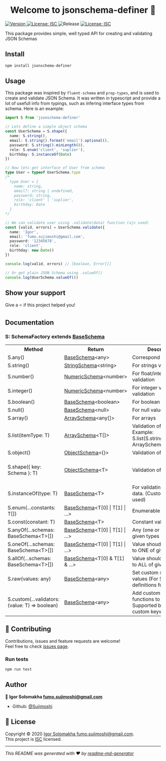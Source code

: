 <h1 align="center">Welcome to jsonschema-definer 👋</h1>
<p>
  <a href="https://www.npmjs.com/package/jsonschema-definer" target="_blank">
    <img alt="Version" src="https://img.shields.io/npm/v/jsonschema-definer.svg">
  </a>
  <a href="https://www.isc.org/licenses/" target="_blank">
    <img alt="License: ISC" src="https://img.shields.io/badge/License-ISC-yellow.svg" />
  </a>
  <img alt="Release" src="https://github.com/Sujimoshi/jsonschema-definer/workflows/Release/badge.svg" />
  <a href="https://codecov.io/gh/Sujimoshi/jsonschema-definer" target="_blank">
    <img alt="License: ISC" src="https://codecov.io/gh/Sujimoshi/jsonschema-definer/branch/master/graph/badge.svg" />
  </a>
</p>

This package provides simple, well typed API for creating and validating JSON Schemas

## Install

```sh
npm install jsonschema-definer
```

## Usage
This package was inspired by `fluent-schema` and `prop-types`, and is used to create and validate JSON Schema. It was written in typescript and provide a lot of usefull info from typings, such as infering interface types from schema. Here is an example:

```ts
import S from 'jsonschema-definer'

// Lets define a simple object schema
const UserSchema = S.shape({
  name: S.string(),
  email: S.string().format('email').optional(),
  password: S.string().minLength(8),
  role: S.enum('client', 'suplier'),
  birthday: S.instanceOf(Date)
})

// Now lets get interface of User from schema
type User = typeof UserSchema.type
/*
  type User = {
    name: string,
    email?: string | undefined,
    password: string,
    role: 'client' | 'suplier',
    birthday: Date
  }
*/

// We can validate user using .validate(data) function (ajv used)
const [valid, errors] = UserSchema.validate({
  name: 'Igor',
  email: 'fumo.sujimoshi@gmail.com',
  password: '12345678',
  role: 'client',
  birthday: new Date()
})

console.log(valid, errors) // [boolean, Error[]]

// Or get plain JSON Schema using .valueOf()
console.log(UserSchema.valueOf())

```

## Show your support

Give a ⭐️ if this project helped you!

## Documentation

### S: SchemaFactory extends <a href="docs/BaseSchema.md">BaseSchema</a>

<table>
    <tr>
        <th>Method</th>
        <th>Return</th>
        <th>Description</th>
        <th>JSON Schema</th>
    </tr>
    <tr>
        <td>S.any()</td>
        <td><a href="docs/BaseSchema.md">BaseSchema</a>&lt;any&gt;</td>
        <td>Correspond to any type</td>
        <td>{ }</td>
    </tr>
    <tr>
        <td>S.string()</td>
        <td><a href="docs/StringSchema.md">StringSchema</a>&lt;string&gt;</td>
        <td>For strings validation</td>
        <td>{ "type": "string" }</td>
    </tr>
    <tr>
        <td>S.number()</td>
        <td><a href="docs/NumericSchema.md">NumericSchema</a>&lt;number&gt;</td>
        <td>For float/integer validation</td>
        <td>{ "type": "number" }</td>
    </tr>
    <tr>
        <td>S.integer()</td>
        <td><a href="docs/NumericSchema.md">NumericSchema</a>&lt;number&gt;</td>
        <td>For integer values validation</td>
        <td>{ "type": "integer" }</td>
    </tr>
    <tr>
        <td>S.boolean()</td>
        <td><a href="docs/BaseSchema.md">BaseSchema</a>&lt;boolean&gt;</td>
        <td>For boolean values</td>
        <td>{ "type": "boolean" }</td>
    </tr>
    <tr>
        <td>S.null()</td>
        <td><a href="docs/BaseSchema.md">BaseSchema</a>&lt;null&gt;</td>
        <td>For null value validation</td>
        <td>{ "type": "null" }</td>
    </tr>
    <tr>
        <td>S.array()</td>
        <td><a href="docs/ArraySchema.md">ArraySchema</a>&lt;any[]&gt;</td>
        <td>For arrays</td>
        <td>{ "type": "array" }</td>
    </tr>
    <tr>
        <td>S.list(itemType: T)</td>
        <td><a href="docs/ArraySchema.md">ArraySchema</a>&lt;T[]&gt;</td>
        <td>Validation of lists. Example: S.list(S.string()): ArraySchema&lt;string[]&gt;&gt;</td>
        <td>{ "type": "array", "items": { ... } }</td>
    </tr>
    <tr>
        <td>S.object()</td>
        <td><a href="docs/ObjectSchema.md">ObjectSchema</a>&lt;{}&gt;</td>
        <td>Validation of object</td>
        <td>{ "type": "object" }</td>
    </tr>
    <tr>
        <td>S.shape({ key: Schema }: T)</td>
        <td><a href="docs/ObjectSchema.md">ObjectSchema</a>&lt;T&gt;</td>
        <td>Validation of objects</td>
        <td>{ "type": "object", properties: T, additionalProperties: false } }</td>
    </tr>
    <tr>
        <td>S.instanceOf(type: T)</td>
        <td><a href="docs/BaseSchema.md">BaseSchema</a>&lt;T&gt;</td>
        <td>For validating instanceOf data. (Custom keyword used) </td>
        <td>{ instanceOf: T.name } </td>
    </tr>
    <tr>
        <td>S.enum(...constants: T[])</td>
        <td><a href="docs/BaseSchema.md">BaseSchema</a>&lt;T[0] | T[1] | ...&gt;</td>
        <td>Enumerable schema</td>
        <td>{ enum: [ T[0], T[1] ] }</td>
    </tr>
    <tr>
        <td>S.const(constant: T)</td>
        <td><a href="docs/BaseSchema.md">BaseSchema</a>&lt;T&gt;</td>
        <td>Constant value</td>
        <td>{ const: T }</td>
    </tr>
    <tr>
        <td>S.anyOf(...schemas: BaseSchema&lt;T&gt;[])</td>
        <td><a href="docs/BaseSchema.md">BaseSchema</a>&lt;T[0] | T[1] | ...&gt;</td>
        <td>Any (one or more) of given types</td>
        <td>{ anyOf: [ T[0], T[1], ... ] }</td>
    </tr>
    <tr>
        <td>S.oneOf(...schemas: BaseSchema&lt;T&gt;[])</td>
        <td><a href="docs/BaseSchema.md">BaseSchema</a>&lt;T[0] | T[1] | ...&gt;</td>
        <td>Value shoud correspond to ONE of given types</td>
        <td>{ oneOf: [ T[0], T[1], ... ] }</td>
    </tr>
    <tr>
        <td>S.allOf(...schemas: BaseSchema&lt;T&gt;[])</td>
        <td><a href="docs/BaseSchema.md">BaseSchema</a>&lt;T[0] &amp; T[1] &amp; ...&gt;</td>
        <td>Value should correspond to ALL of given type</td>
        <td>{ allOf: [ T[0], T[1], ... ] }</td>
    </tr>
    <tr>
        <td>S.raw(values: any)</td>
        <td>
            <a href="docs/BaseSchema.md">BaseSchema</a>&lt;any&gt;
        </td>
        <td>Set custom schema values (For Swagger definitions for example)</td>
        <td>{ ...values }</td>
    </tr>
    <tr>
        <td>S.custom(...validators: (value: T) => boolean)</td>
        <td><a href="docs/BaseSchema.md">BaseSchema</a>&lt;any&gt;</td>
        <td>Add custom validation functions to schema. Supported by AJV custom keyword</td>
        <td>{ custom: [] } Not standard schema key (Used by AJV)</td>
    </tr>
</table>

## 🤝 Contributing

Contributions, issues and feature requests are welcome!<br />Feel free to check [issues page](https://github.com/Sujimoshi/jsonschema-definer/issues).

### Run tests

```sh
npm run test
``` 

## Author

👤 **Igor Solomakha <fumo.sujimoshi@gmail.com>**

* Github: [@Sujimoshi](https://github.com/Sujimoshi)

## 📝 License

Copyright © 2020 [Igor Solomakha <fumo.sujimoshi@gmail.com>](https://github.com/Sujimoshi).<br />
This project is [ISC](https://www.isc.org/licenses/) licensed.

***
_This README was generated with ❤️ by [readme-md-generator](https://github.com/kefranabg/readme-md-generator)_